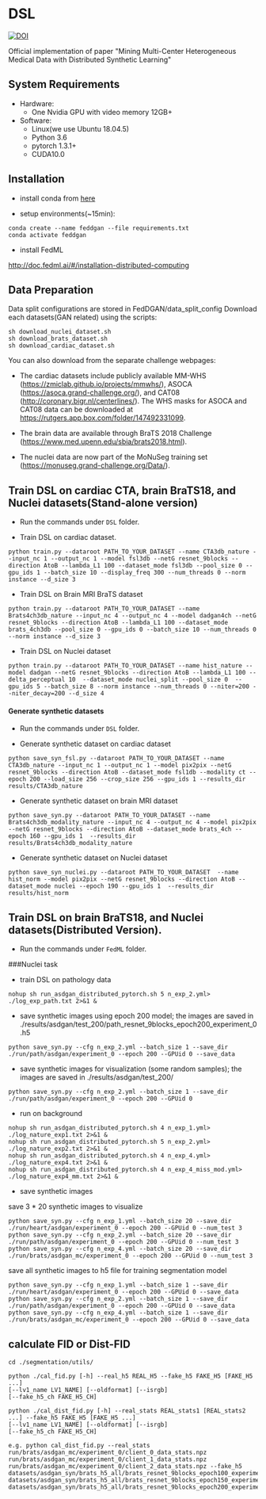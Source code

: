 # DSL
[![DOI](https://zenodo.org/badge/531561838.svg)](https://zenodo.org/badge/latestdoi/531561838)


Official implementation of paper "Mining Multi-Center Heterogeneous Medical Data with Distributed Synthetic Learning"

## System Requirements

- Hardware:
    - One Nvidia GPU with video memory 12GB+
- Software:
    - Linux(we use Ubuntu 18.04.5)
    - Python 3.6
    - pytorch 1.3.1+
    - CUDA10.0

## Installation

- install conda from [here](https://www.anaconda.com/products/individual)

- setup environments(~15min):

```
conda create --name feddgan --file requirements.txt
conda activate feddgan
```

- install FedML

http://doc.fedml.ai/#/installation-distributed-computing

## Data Preparation

Data split configurations are stored in FedDGAN/data_split_config
Download each datasets(GAN related) using the scripts: 

```
sh download_nuclei_dataset.sh
sh download_brats_dataset.sh
sh download_cardiac_dataset.sh
```

You can also download from the separate challenge webpages:

- The cardiac datasets include publicly available MM-WHS (https://zmiclab.github.io/projects/mmwhs/), ASOCA (https://asoca.grand-challenge.org/), and CAT08 (http://coronary.bigr.nl/centerlines/). The WHS masks for ASOCA and CAT08 data can be downloaded at https://rutgers.app.box.com/folder/147492331099.

- The brain data are available through BraTS 2018 Challenge  (https://www.med.upenn.edu/sbia/brats2018.html).

- The nuclei data are now part of the MoNuSeg training set (https://monuseg.grand-challenge.org/Data/).

## Train DSL on cardiac CTA, brain BraTS18, and Nuclei datasets(Stand-alone version)

- Run the commands under `DSL` folder.

- Train DSL on cardiac dataset.
```
python train.py --dataroot PATH_TO_YOUR_DATASET --name CTA3db_nature --input_nc 1 --output_nc 1 --model fsl3db --netG resnet_9blocks --direction AtoB --lambda_L1 100 --dataset_mode fsl3db --pool_size 0 --gpu_ids 1 --batch_size 10 --display_freq 300 --num_threads 0 --norm instance --d_size 3
```

- Train DSL on Brain MRI BraTS dataset
```
python train.py --dataroot PATH_TO_YOUR_DATASET --name Brats4ch3db_nature --input_nc 4 --output_nc 4 --model dadgan4ch --netG resnet_9blocks --direction AtoB --lambda_L1 100 --dataset_mode brats_4ch3db --pool_size 0 --gpu_ids 0 --batch_size 10 --num_threads 0 --norm instance --d_size 3
```

- Train DSL on Nuclei dataset
```
python train.py --dataroot PATH_TO_YOUR_DATASET --name hist_nature --model dadgan --netG resnet_9blocks --direction AtoB --lambda_L1 100 --delta_perceptual 10  --dataset_mode nuclei_split --pool_size 0  --gpu_ids 5 --batch_size 8 --norm instance --num_threads 0 --niter=200 --niter_decay=200 --d_size 4
```

#### Generate synthetic datasets

- Run the commands under `DSL` folder.

- Generate synthetic dataset on cardiac dataset

```
python save_syn_fsl.py --dataroot PATH_TO_YOUR_DATASET --name CTA3db_nature --input_nc 1 --output_nc 1 --model pix2pix --netG resnet_9blocks --direction AtoB --dataset_mode fsl1db --modality ct --epoch 200 --load_size 256 --crop_size 256 --gpu_ids 1 --results_dir results/CTA3db_nature
```

- Generate synthetic dataset on brain MRI dataset

```
python save_syn.py --dataroot PATH_TO_YOUR_DATASET --name Brats4ch3db_modality_nature --input_nc 4 --output_nc 4 --model pix2pix --netG resnet_9blocks --direction AtoB --dataset_mode brats_4ch --epoch 160 --gpu_ids 1  --results_dir results/Brats4ch3db_modality_nature
```

- Generate synthetic dataset on Nuclei dataset

```
python save_syn_nuclei.py --dataroot PATH_TO_YOUR_DATASET  --name hist_norm --model pix2pix --netG resnet_9blocks --direction AtoB --dataset_mode nuclei --epoch 190 --gpu_ids 1  --results_dir results/hist_norm
```


## Train DSL on brain BraTS18, and Nuclei datasets(Distributed Version).

- Run the commands under `FedML` folder.

###Nuclei task

- train DSL on pathology data
```
nohup sh run_asdgan_distributed_pytorch.sh 5 n_exp_2.yml> ./log_exp_path.txt 2>&1 &
```
- save synthetic images using epoch 200 model; the images are saved in ./results/asdgan/test_200/path_resnet_9blocks_epoch200_experiment_0.h5
```
python save_syn.py --cfg n_exp_2.yml --batch_size 1 --save_dir ./run/path/asdgan/experiment_0 --epoch 200 --GPUid 0 --save_data
```

- save synthetic images for visualization (some random samples); the images are saved in ./results/asdgan/test_200/
```
python save_syn.py --cfg n_exp_2.yml --batch_size 1 --save_dir ./run/path/asdgan/experiment_0 --epoch 200 --GPUid 0
```


- run on background

```
nohup sh run_asdgan_distributed_pytorch.sh 4 n_exp_1.yml> ./log_nature_exp1.txt 2>&1 &
nohup sh run_asdgan_distributed_pytorch.sh 5 n_exp_2.yml> ./log_nature_exp2.txt 2>&1 &
nohup sh run_asdgan_distributed_pytorch.sh 4 n_exp_4.yml> ./log_nature_exp4.txt 2>&1 &
nohup sh run_asdgan_distributed_pytorch.sh 4 n_exp_4_miss_mod.yml> ./log_nature_exp4_mm.txt 2>&1 &
```

- save synthetic images

save 3 * 20 synthetic images to visualize

```
python save_syn.py --cfg n_exp_1.yml --batch_size 20 --save_dir ./run/heart/asdgan/experiment_0 --epoch 200 --GPUid 0 --num_test 3
python save_syn.py --cfg n_exp_2.yml --batch_size 20 --save_dir ./run/path/asdgan/experiment_0 --epoch 200 --GPUid 0 --num_test 3
python save_syn.py --cfg n_exp_4.yml --batch_size 20 --save_dir ./run/brats/asdgan_mc/experiment_0 --epoch 200 --GPUid 0 --num_test 3
```


save all synthetic images to h5 file for training segmentation model
```
python save_syn.py --cfg n_exp_1.yml --batch_size 1 --save_dir ./run/heart/asdgan/experiment_0 --epoch 200 --GPUid 0 --save_data
python save_syn.py --cfg n_exp_2.yml --batch_size 1 --save_dir ./run/path/asdgan/experiment_0 --epoch 200 --GPUid 0 --save_data
python save_syn.py --cfg n_exp_4.yml --batch_size 1 --save_dir ./run/brats/asdgan_mc/experiment_0 --epoch 200 --GPUid 0 --save_data
```

## calculate FID or Dist-FID

```
cd ./segmentation/utils/

python ./cal_fid.py [-h] --real_h5 REAL_H5 --fake_h5 FAKE_H5 [FAKE_H5 ...]
[--lv1_name LV1_NAME] [--oldformat] [--isrgb]
[--fake_h5_ch FAKE_H5_CH]

python ./cal_dist_fid.py [-h] --real_stats REAL_stats1 [REAL_stats2 ...] --fake_h5 FAKE_H5 [FAKE_H5 ...]
[--lv1_name LV1_NAME] [--oldformat] [--isrgb]
[--fake_h5_ch FAKE_H5_CH]

e.g. python cal_dist_fid.py --real_stats run/brats/asdgan_mc/experiment_0/client_0_data_stats.npz run/brats/asdgan_mc/experiment_0/client_1_data_stats.npz run/brats/asdgan_mc/experiment_0/client_2_data_stats.npz --fake_h5 datasets/asdgan_syn/brats_h5_all/brats_resnet_9blocks_epoch100_experiment_0.h5 datasets/asdgan_syn/brats_h5_all/brats_resnet_9blocks_epoch150_experiment_0.h5 datasets/asdgan_syn/brats_h5_all/brats_resnet_9blocks_epoch200_experiment_0.h5
```

